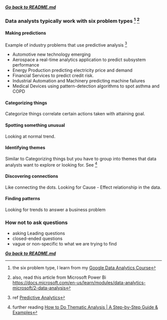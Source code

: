***[Go back to README.md](/README.md)***

### Data analysts typically work with six problem types [^1] [^2]

#### Making predictions
 Example of industry problems that use predictive analysis [^3]
 - Automotive new technology emerging
 - Aerospace a real-time analytics application to predict subsystem performance
 - Energy Production predicting electricity price and demand
 - Financial Services to predict credit risk.
 - Industrial Automation and Machinery predicting machine failures
 - Medical Devices using pattern-detection algorithms to spot asthma and COPD

#### Categorizing things

Categorize things correlate certain actions taken with attaining goal.

#### Spotting something unusual

Looking at normal trend.

#### Identifying themes

Similar to Categorizing things but you have to group into themes that data analysts want to explore or looking for. See [^4]

#### Discovering connections

Like connecting the dots. Looking for Cause - Effect relationship in the data.

#### Finding patterns  

Looking for trends to answer a business problem

### How not to ask questions
- asking Leading questions
- closed-ended questions
- vague or non-specific to what we are trying to find


***[Go back to README.md](/README.md)***

[^1]: the six problem type, I learn from my [Google Data Analytics Course](https://www.coursera.org/professional-certificates/google-data-analytics?)
[^2]: also, read this article from Microsoft Power Bi https://docs.microsoft.com/en-us/learn/modules/data-analytics-microsoft/2-data-analysis
[^3]: ref [Predictive Analytics](https://www.mathworks.com/discovery/predictive-analytics.html#-why-it-matters)
[^4]: further reading [How to Do Thematic Analysis | A Step-by-Step Guide & Examples](https://www.scribbr.com/methodology/thematic-analysis/)
